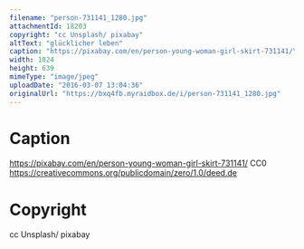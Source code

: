 ```yaml
---
filename: "person-731141_1280.jpg"
attachmentId: 18203
copyright: "cc Unsplash/ pixabay"
altText: "glücklicher leben"
caption: "https://pixabay.com/en/person-young-woman-girl-skirt-731141/\nCC0\nhttps://creativecommons.org/publicdomain/zero/1.0/deed.de"
width: 1024
height: 639
mimeType: "image/jpeg"
uploadDate: "2016-03-07 13:04:36"
originalUrl: "https://bxq4fb.myraidbox.de/i/person-731141_1280.jpg"
---
```


# Caption

https://pixabay.com/en/person-young-woman-girl-skirt-731141/
CC0
https://creativecommons.org/publicdomain/zero/1.0/deed.de

# Copyright

cc Unsplash/ pixabay

